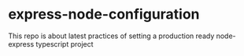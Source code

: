# express-node-configuration
This repo is about latest practices of setting a production ready node-express typescript project
